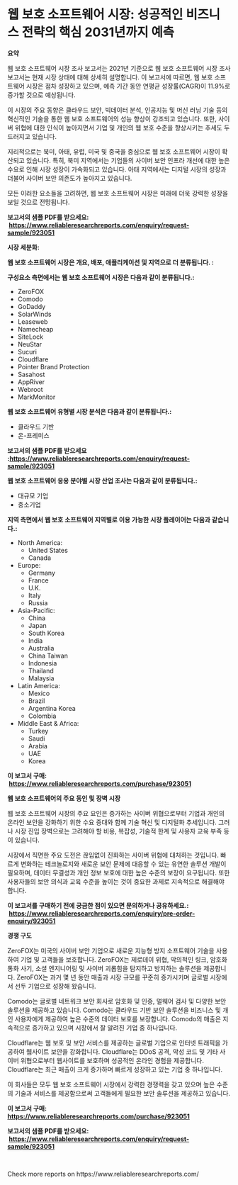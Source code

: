 <p><h1>웹 보호 소프트웨어 시장: 성공적인 비즈니스 전략의 핵심 2031년까지 예측</h1></p><p><strong>요약</strong></p>
<p><p>웹 보호 소프트웨어 시장 조사 보고서는 2021년 기준으로 웹 보호 소프트웨어 시장 조사 보고서는 현재 시장 상태에 대해 상세히 설명합니다. 이 보고서에 따르면, 웹 보호 소프트웨어 시장은 점차 성장하고 있으며, 예측 기간 동안 연평균 성장률(CAGR)이 11.9%로 증가할 것으로 예상됩니다. </p><p>이 시장의 주요 동향은 클라우드 보안, 빅데이터 분석, 인공지능 및 머신 러닝 기술 등의 혁신적인 기술을 통한 웹 보호 소프트웨어의 성능 향상이 강조되고 있습니다. 또한, 사이버 위협에 대한 인식이 높아지면서 기업 및 개인의 웹 보호 수준을 향상시키는 추세도 두드러지고 있습니다.</p><p>지리적으로는 북미, 아태, 유럽, 미국 및 중국을 중심으로 웹 보호 소프트웨어 시장이 확산되고 있습니다. 특히, 북미 지역에서는 기업들의 사이버 보안 인프라 개선에 대한 높은 수요로 인해 시장 성장이 가속화되고 있습니다. 아태 지역에서는 디지털 시장의 성장과 더불어 사이버 보안 의존도가 높아지고 있습니다. </p><p>모든 이러한 요소들을 고려하면, 웹 보호 소프트웨어 시장은 미래에 더욱 강력한 성장을 보일 것으로 전망됩니다.</p></p>
<p><strong>보고서의 샘플 PDF를 받으세요: &nbsp;<a href="https://www.reliableresearchreports.com/enquiry/request-sample/923051">https://www.reliableresearchreports.com/enquiry/request-sample/923051</a></strong></p>
<p><strong>시장 세분화:</strong></p>
<p><strong> 웹 보호 소프트웨어 시장은 개요, 배포, 애플리케이션 및 지역으로 더 분류됩니다. :</strong></p>
<p><strong>구성요소 측면에서는 웹 보호 소프트웨어 시장은 다음과 같이 분류됩니다.:</strong></p>
<p><ul><li>ZeroFOX</li><li>Comodo</li><li>GoDaddy</li><li>SolarWinds</li><li>Leaseweb</li><li>Namecheap</li><li>SiteLock</li><li>NeuStar</li><li>Sucuri</li><li>Cloudflare</li><li>Pointer Brand Protection</li><li>Sasahost</li><li>AppRiver</li><li>Webroot</li><li>MarkMonitor</li></ul></p>
<p><strong> 웹 보호 소프트웨어 유형별 시장 분석은 다음과 같이 분류됩니다.:</strong></p>
<p><ul><li>클라우드 기반</li><li>온-프레미스</li></ul></p>
<p><strong>보고서의 샘플 PDF를 받으세요 :<a href="https://www.reliableresearchreports.com/enquiry/request-sample/923051">https://www.reliableresearchreports.com/enquiry/request-sample/923051</a></strong></p>
<p><strong> 웹 보호 소프트웨어 응용 분야별 시장 산업 조사는 다음과 같이 분류됩니다.:</strong></p>
<p><ul><li>대규모 기업</li><li>중소기업</li></ul></p>
<p><strong>지역 측면에서 웹 보호 소프트웨어 지역별로 이용 가능한 시장 플레이어는 다음과 같습니다.:</strong></p>
<p><ul>
    <li>
        North America:
        <ul>
            <li>United States</li>
            <li>Canada</li>
        </ul>
    </li>
    <li>
        Europe:
        <ul>
            <li>Germany</li>
            <li>France</li>
            <li>U.K.</li>
            <li>Italy</li>
            <li>Russia</li>
        </ul>
    </li>
    <li>
        Asia-Pacific:
        <ul>
            <li>China</li>
            <li>Japan</li>
            <li>South Korea</li>
            <li>India</li>
            <li>Australia</li>
            <li>China Taiwan</li>
            <li>Indonesia</li>
            <li>Thailand</li>
            <li>Malaysia</li>
        </ul>
    </li>
    <li>
        Latin America:
        <ul>
            <li>Mexico</li>
            <li>Brazil</li>
            <li>Argentina Korea</li>
            <li>Colombia</li>
        </ul>
    </li>
    <li>
        Middle East & Africa:
        <ul>
            <li>Turkey</li>
            <li>Saudi</li>
            <li>Arabia</li>
            <li>UAE</li>
            <li>Korea</li>
        </ul>
    </li>
    </ul></p>
<p><strong>이 보고서 구매: &nbsp;<a href="https://www.reliableresearchreports.com/purchase/923051">https://www.reliableresearchreports.com/purchase/923051</a></strong></p>
<p><strong>웹 보호 소프트웨어의 주요 동인 및 장벽 시장</strong></p>
<p><p>웹 보호 소프트웨어 시장의 주요 요인은 증가하는 사이버 위협으로부터 기업과 개인의 온라인 보안을 강화하기 위한 수요 증대와 함께 기술 혁신 및 디지털화 추세입니다. 그러나 시장 진입 장벽으로는 고려해야 할 비용, 복잡성, 기술적 한계 및 사용자 교육 부족 등이 있습니다.</p><p>시장에서 직면한 주요 도전은 끊임없이 진화하는 사이버 위협에 대처하는 것입니다. 빠르게 변화하는 테크놀로지와 새로운 보안 문제에 대응할 수 있는 유연한 솔루션 개발이 필요하며, 데이터 무결성과 개인 정보 보호에 대한 높은 수준의 보장이 요구됩니다. 또한 사용자들의 보안 의식과 교육 수준을 높이는 것이 중요한 과제로 지속적으로 해결해야 합니다.</p></p>
<p><strong>이 보고서를 구매하기 전에 궁금한 점이 있으면 문의하거나 공유하세요.: &nbsp;<a href="https://www.reliableresearchreports.com/enquiry/pre-order-enquiry/923051">https://www.reliableresearchreports.com/enquiry/pre-order-enquiry/923051</a></strong></p>
<p><strong>경쟁 구도</strong></p>
<p><p>ZeroFOX는 미국의 사이버 보안 기업으로 새로운 지능형 방지 소프트웨어 기술을 사용하여 기업 및 고객들을 보호합니다. ZeroFOX는 제로데이 위협, 악의적인 링크, 암호화 통화 사기, 소셜 엔지니어링 및 사이버 괴롭힘을 탐지하고 방지하는 솔루션을 제공합니다. ZeroFOX는 과거 몇 년 동안 매출과 시장 규모를 꾸준히 증가시키며 글로벌 시장에서 선두 기업으로 성장해 왔습니다.</p><p>Comodo는 글로벌 네트워크 보안 회사로 암호화 및 인증, 멀웨어 검사 및 다양한 보안 솔루션을 제공하고 있습니다. Comodo는 클라우드 기반 보안 솔루션을 비즈니스 및 개인 사용자에게 제공하여 높은 수준의 데이터 보호를 보장합니다. Comodo의 매출은 지속적으로 증가하고 있으며 시장에서 잘 알려진 기업 중 하나입니다.</p><p>Cloudflare는 웹 보호 및 보안 서비스를 제공하는 글로벌 기업으로 인터넷 트래픽을 가공하여 웹사이트 보안을 강화합니다. Cloudflare는 DDoS 공격, 악성 코드 및 기타 사이버 위협으로부터 웹사이트를 보호하며 성공적인 온라인 경험을 제공합니다. Cloudflare는 최근 매출이 크게 증가하며 빠르게 성장하고 있는 기업 중 하나입니다.</p><p>이 회사들은 모두 웹 보호 소프트웨어 시장에서 강력한 경쟁력을 갖고 있으며 높은 수준의 기술과 서비스를 제공함으로써 고객들에게 필요한 보안 솔루션을 제공하고 있습니다.</p></p>
<p><strong>이 보고서 구매: &nbsp; <a href="https://www.reliableresearchreports.com/purchase/923051">https://www.reliableresearchreports.com/purchase/923051</a></strong></p>
<p><strong>보고서의 샘플 PDF를 받으세요: &nbsp;<a href="https://www.reliableresearchreports.com/enquiry/request-sample/923051">https://www.reliableresearchreports.com/enquiry/request-sample/923051</a></strong><strong></strong></p>
<p>&nbsp;</p>
<p>Check more reports on https://www.reliableresearchreports.com/</p>